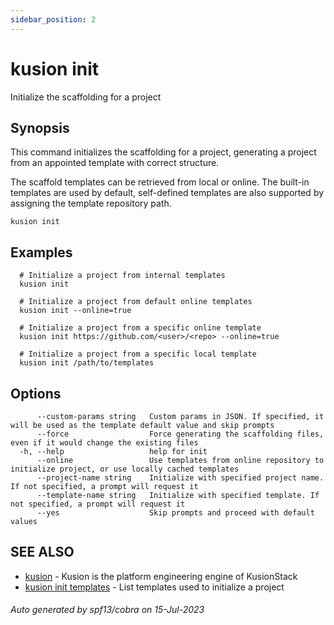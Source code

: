 ```yaml
---
sidebar_position: 2
---
```

# kusion init

Initialize the scaffolding for a project

## Synopsis

This command initializes the scaffolding for a project, generating a project from an appointed template with correct structure.

The scaffold templates can be retrieved from local or online. The built-in templates are used by default, self-defined templates are also supported by assigning the template repository path.

```
kusion init
```

## Examples

```
  # Initialize a project from internal templates
  kusion init
  
  # Initialize a project from default online templates
  kusion init --online=true
  
  # Initialize a project from a specific online template
  kusion init https://github.com/<user>/<repo> --online=true
  
  # Initialize a project from a specific local template
  kusion init /path/to/templates
```

## Options

```
      --custom-params string   Custom params in JSON. If specified, it will be used as the template default value and skip prompts
      --force                  Force generating the scaffolding files, even if it would change the existing files
  -h, --help                   help for init
      --online                 Use templates from online repository to initialize project, or use locally cached templates
      --project-name string    Initialize with specified project name. If not specified, a prompt will request it
      --template-name string   Initialize with specified template. If not specified, a prompt will request it
      --yes                    Skip prompts and proceed with default values
```

## SEE ALSO

* [kusion](index.md)	 - Kusion is the platform engineering engine of KusionStack
* [kusion init templates](init-templates)	 - List templates used to initialize a project

###### Auto generated by spf13/cobra on 15-Jul-2023
